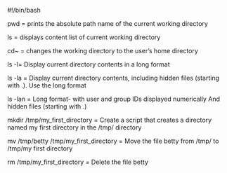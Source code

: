 #!/bin/bash

pwd = prints the absolute path name of the current working directory

ls = displays content list of current working directory

cd~ = changes the working directory to the user’s home directory

ls -l= Display current directory contents in a long format

ls -la = Display current directory contents, including hidden files (starting with .). Use the long format

ls -lan = Long format- with user and group IDs displayed numerically
And hidden files (starting with .)

mkdir /tmp/my_first_directory = Create a script that creates a directory named my first directory in the /tmp/ directory

mv /tmp/betty /tmp/my_first_directory = Move the file betty from /tmp/ to /tmp/my first directory

rm /tmp/my_first_directory = Delete the file betty

